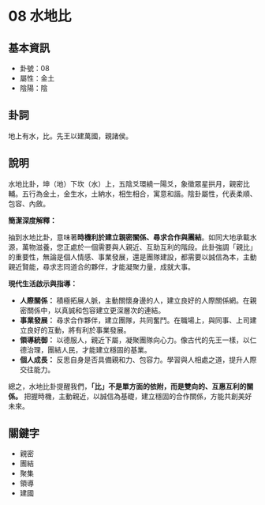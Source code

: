 # 08 水地比

## 基本資訊
- 卦號：08
- 屬性：金土
- 陰陽：陰

## 卦詞
地上有水，比。先王以建萬國，親諸侯。 

## 說明
水地比卦，坤（地）下坎（水）上，五陰爻環繞一陽爻，象徵眾星拱月，親密比輔。五行為金土，金生水，土納水，相生相合，寓意和諧。陰卦屬性，代表柔順、包容、內斂。

**簡潔深度解釋：**

抽到水地比卦，意味著**時機利於建立親密關係、尋求合作與團結**。如同大地承載水源，萬物滋養，您正處於一個需要與人親近、互助互利的階段。此卦強調「親比」的重要性，無論是個人情感、事業發展，還是團隊建設，都需要以誠信為本，主動親近賢能，尋求志同道合的夥伴，才能凝聚力量，成就大事。

**現代生活啟示與指導：**

*   **人際關係：** 積極拓展人脈，主動關懷身邊的人，建立良好的人際關係網。在親密關係中，以真誠和包容建立更深層次的連結。
*   **事業發展：** 尋求合作夥伴，建立團隊，共同奮鬥。在職場上，與同事、上司建立良好的互動，將有利於事業發展。
*   **領導統御：** 以德服人，親近下屬，凝聚團隊向心力。像古代的先王一樣，以仁德治理，團結人民，才能建立穩固的基業。
*   **個人成長：** 反思自身是否具備親和力、包容力。學習與人相處之道，提升人際交往能力。

總之，水地比卦提醒我們，**「比」不是單方面的依附，而是雙向的、互惠互利的關係。** 把握時機，主動親近，以誠信為基礎，建立穩固的合作關係，方能共創美好未來。

## 關鍵字
- 親密
- 團結
- 聚集
- 領導
- 建國
